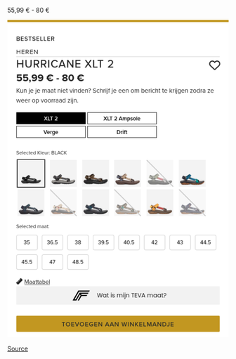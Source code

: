 55,99 € \- 80 €

![](hurricane-xlt-2.png)

[Source](https://www.teva-eu.com/nl/be/men-sandals/hurricane-xlt-2/1019234.html)